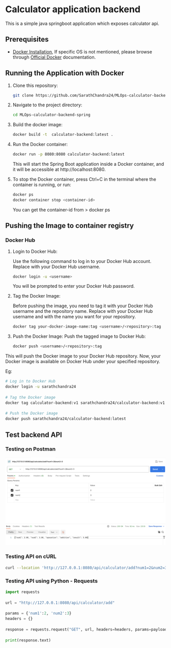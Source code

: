 # Calculator application backend

This is a simple java springboot application which exposes calculator api.

## Prerequisites

- [Docker Installation](./DOCKER_BACKGROUND.md#docker-installation), If specific OS is not mentioned, please browse through [Official Docker](https://www.docker.com/get-started) documentation.


## Running the Application with Docker

1. Clone this repository:
    ```bash
   git clone https://github.com/SarathChandra24/MLOps-calculator-backend-spring.git
   ```
2. Navigate to the project directory:
   ```bash
   cd MLOps-calculator-backend-spring
   ```
3. Build the docker image:
   ```bash
   docker build -t  calculator-backend:latest .
   ```
4. Run the Docker container:
   ```bash
   docker run -p 8080:8080 calculator-backend:latest
   ```
   This will start the Spring Boot application inside a Docker container, and it will be accessible at http://localhost:8080.

5. To stop the Docker container, press Ctrl+C in the terminal where the container is running, or run:
    ```bash
    docker ps
    docker container stop <container-id>
    ```
    You can get the container-id from > docker ps


## Pushing the Image to container registry

### Docker Hub
1. Login to Docker Hub:

    Use the following command to log in to your Docker Hub account. Replace <username> with your Docker Hub username.

    ```bash
    docker login -u <username>
    ```
    You will be prompted to enter your Docker Hub password.

2. Tag the Docker Image:
    
    Before pushing the image, you need to tag it with your Docker Hub username and the repository name. Replace <username> with your Docker Hub username and <repository> with the name you want for your repository.

    ```bash
    docker tag your-docker-image-name:tag <username>/<repository>:tag
    ```

3. Push the Docker Image:
    Push the tagged image to Docker Hub:

    ```bash
    docker push <username>/<repository>:tag
    ```
This will push the Docker image to your Docker Hub repository. Now, your Docker image is available on Docker Hub under your specified repository.

Eg:
```bash
# Log in to Docker Hub
docker login -u sarathchandra24

# Tag the Docker image
docker tag calculator-backend:v1 sarathchandra24/calculator-backend:v1

# Push the Docker image
docker push sarathchandra24/calculator-backend:latest
```

## Test backend API

### Testing on Postman 
![Testing API on Postman](./images/Calculator-backend-api-test-postman.png)

### Testing API on cURL
```bash
curl --location 'http://127.0.0.1:8080/api/calculator/add?num1=2&num2=3'
```

### Testing API using Python - Requests
```Python
import requests

url = "http://127.0.0.1:8080/api/calculator/add"

params = {'num1':2, 'num2':3}
headers = {}

response = requests.request("GET", url, headers=headers, params=payload)

print(response.text)
```
